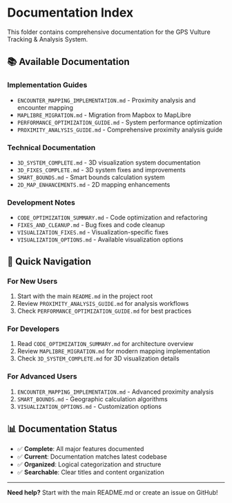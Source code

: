 # Documentation Index

This folder contains comprehensive documentation for the GPS Vulture Tracking & Analysis System.

## 📚 Available Documentation

### **Implementation Guides**
- `ENCOUNTER_MAPPING_IMPLEMENTATION.md` - Proximity analysis and encounter mapping
- `MAPLIBRE_MIGRATION.md` - Migration from Mapbox to MapLibre
- `PERFORMANCE_OPTIMIZATION_GUIDE.md` - System performance optimization
- `PROXIMITY_ANALYSIS_GUIDE.md` - Comprehensive proximity analysis guide

### **Technical Documentation**
- `3D_SYSTEM_COMPLETE.md` - 3D visualization system documentation
- `3D_FIXES_COMPLETE.md` - 3D system fixes and improvements
- `SMART_BOUNDS.md` - Smart bounds calculation system
- `2D_MAP_ENHANCEMENTS.md` - 2D mapping enhancements

### **Development Notes**
- `CODE_OPTIMIZATION_SUMMARY.md` - Code optimization and refactoring
- `FIXES_AND_CLEANUP.md` - Bug fixes and code cleanup
- `VISUALIZATION_FIXES.md` - Visualization-specific fixes
- `VISUALIZATION_OPTIONS.md` - Available visualization options

## 🎯 Quick Navigation

### For New Users
1. Start with the main `README.md` in the project root
2. Review `PROXIMITY_ANALYSIS_GUIDE.md` for analysis workflows
3. Check `PERFORMANCE_OPTIMIZATION_GUIDE.md` for best practices

### For Developers
1. Read `CODE_OPTIMIZATION_SUMMARY.md` for architecture overview
2. Review `MAPLIBRE_MIGRATION.md` for modern mapping implementation
3. Check `3D_SYSTEM_COMPLETE.md` for 3D visualization details

### For Advanced Users
1. `ENCOUNTER_MAPPING_IMPLEMENTATION.md` - Advanced proximity analysis
2. `SMART_BOUNDS.md` - Geographic calculation algorithms
3. `VISUALIZATION_OPTIONS.md` - Customization options

## 📊 Documentation Status

- ✅ **Complete**: All major features documented
- ✅ **Current**: Documentation matches latest codebase
- ✅ **Organized**: Logical categorization and structure
- ✅ **Searchable**: Clear titles and content organization

---

**Need help?** Start with the main README.md or create an issue on GitHub!
